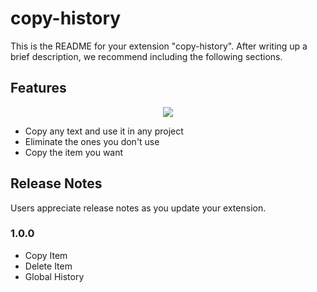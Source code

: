 # copy-history

This is the README for your extension "copy-history". After writing up a brief description, we recommend including the following sections.

## Features


<div align='center' height='60px'>
  <img src="https://github.com/vmaspad/code-history/presentation.gif?raw=true"/>
</div>



* Copy any text and use it in any project
* Eliminate the ones you don't use
* Copy the item you want

## Release Notes

Users appreciate release notes as you update your extension.

### 1.0.0

* Copy Item
* Delete Item
* Global History
